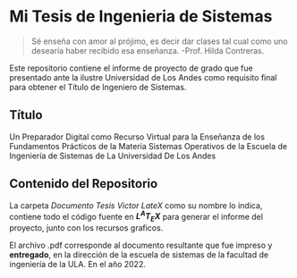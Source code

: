 # Mi Tesis de Ingenieria de Sistemas

> Sé enseña con amor al prójimo, es decir dar clases tal cual como uno desearía haber recibido esa enseñanza. -Prof. Hilda Contreras.

Este repositorio contiene el informe de proyecto de grado que fue presentado ante la ilustre Universidad de Los Andes como requisito final para obtener el Título de Ingeniero de Sistemas.

## Título
Un Preparador Digital como Recurso Virtual para la
Enseñanza de los Fundamentos Prácticos de la Materia
Sistemas Operativos de la Escuela de Ingeniería de
Sistemas de La Universidad De Los Andes

## Contenido del Repositorio
La carpeta *Documento Tesis Victor LateX* como su nombre lo indica, contiene todo el código fuente en ***L<sup>A</sup>T<sub>E</sub>X*** para generar el informe del proyecto, junto con los recursos graficos.

El archivo .pdf corresponde al documento resultante que fue impreso y **entregado**, en la dirección de la escuela de sistemas de la facultad de ingeniería de la ULA. En el año 2022.
